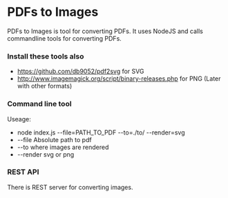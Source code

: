 # PDFs to Images 
PDFs to Images is tool for converting PDFs. It uses NodeJS and calls commandline tools for converting 
PDFs.

### Install these tools also
* https://github.com/db9052/pdf2svg for SVG
* http://www.imagemagick.org/script/binary-releases.php for PNG (Later with other formats)

### Command line tool
Useage:
* node index.js --file=PATH_TO_PDF --to=./to/ --render=svg
* --file Absolute path to pdf
* --to where images are rendered
* --render svg or png


### REST API 
There is REST server for converting images.

